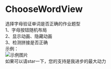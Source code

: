 # ChooseWordView
选择字母验证单词是否正确的作业题型  
1、字母按钮随机布局  
2、显示动画、隐藏动画  
3、检测拼接是否正确  
示例：  
![示例图片](https://github.com/pxhmeiyangyang/ChooseWordView/blob/master/myyView.gif)    
如果可以请star一下，您的支持是我进步的最大动力   
